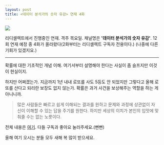 ```yaml
---
layout: post
title: <데이터 분석가의 숫자 유감> 연재 4화
---
```


![](https://pbs.twimg.com/card_img/1346978133149323264/mf9UBi3r?format=jpg&name=small)


리디셀렉트에서 진행중인 연재. 격주 목요일. 
채널명은 **'데이터 분석가의 숫자 유감'**. 12회 연재 예정 중 4화가 올라왔다(2화부터는 리디셀렉트 구독자 전용이다.) 
(나중에 다른 기회가 있겠지요.)

---
확률에 대한 기초적인 개념 이해. 여기서부터 설명해야 한다는 사실이 좀 슬프지만 이것이 현실이지.

하지만 어쩌겠는가. 지금까지 1년 내내 로또를 사도 5등도 안 되었지만 그렇다고 올해 로또를 산다고 되리란 보장도 없지 않는가. 확률은 과거 사건을 보상해주는 역할을 하는 게 아니니까. 

> 많은 사람들은 빠르고 쉽게 이해되는 결과를 원하고 문제와 과정에 상관없이 자신이 이해할 수 있는 답을 주기를 원한다. 하지만 세상의 이치가 본인의 입맛에 맞춰줄 수는 없는 노릇이다.

전체 내용은 [여기](https://select.ridibooks.com/article/@data/4). 
다들 구독과 좋아요 눌러주세요.(뻔뻔)

올해 여기 오시는 분들 모두 새해 복 많이 받으세요. 
